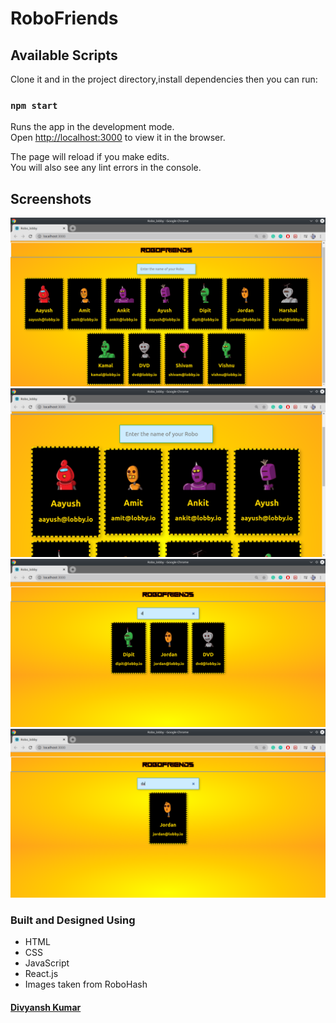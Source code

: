 # RoboFriends

## Available Scripts
Clone it and in the project directory,install dependencies then you can run:

### `npm start`

Runs the app in the development mode.<br />
Open [http://localhost:3000](http://localhost:3000) to view it in the browser.

The page will reload if you make edits.<br />
You will also see any lint errors in the console.

## Screenshots
![Robo](https://raw.githubusercontent.com/jordandivyansh/robo-friends/master/screenshots/Screenshot_20200523_031235.png)
![Robo](https://raw.githubusercontent.com/jordandivyansh/robo-friends/master/screenshots/Screenshot_20200523_031255.png)
![Robo](https://raw.githubusercontent.com/jordandivyansh/robo-friends/master/screenshots/Screenshot_20200523_031308.png)
![Robo](https://raw.githubusercontent.com/jordandivyansh/robo-friends/master/screenshots/Screenshot_20200523_031313.png)

### Built and Designed Using
- HTML
- CSS
- JavaScript
- React.js
- Images taken from RoboHash

#### [Divyansh Kumar](https://jordandivyansh.github.io)
